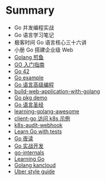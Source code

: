 # Summary
- Go 并发编程实战
- Go 语言学习笔记
- 极客时间 Go 语言核心三十六讲
- 小册 Go 搭建企业级 Web
- [Golang 煎鱼](https://book.eddycjy.com/golang)
- [GO 入门指南](https://github.com/Unknwon/the-way-to-go_ZH_CN)
- [Go 42](https://github.com/ffhelicopter/Go42)
- [Go example](https://github.com/polaris1119/The-Golang-Standard-Library-by-Example)
- [Go 语言高级编程](https://chai2010.gitbooks.io/advanced-go-programming-book/content/)
- [build-web-application-with-golang](https://github.com/astaxie/build-web-application-with-golang)
- [Go pkg demo](https://github.com/astaxie/gopkg)
- [Go 语言圣经](https://docs.hacknode.org/gopl-zh/index.html)
- [learning-golang-awesome](https://github.com/yangwenmai/learning-golang)
- [client-go 访问 k8s 示例](https://github.com/owenliang/k8s-client-go)
- [k8s-audit-webhook](https://github.com/gosoon/k8s-audit-webhook)
- [Learn Go with tests](https://github.com/quii/learn-go-with-tests)
- [Go 夜读](https://github.com/developer-learning/reading-go)
- [Go 实战开发](https://github.com/astaxie/go-best-practice)
- [go-internals](https://github.com/go-internals-cn/go-internals)
- [Learning Go](https://github.com/mikespook/Learning-Go-zh-cn)
- [Golang kancloud](https://www.kancloud.cn/uvohp5na133/golang/933968)
- [Uber style guide](https://github.com/xxjwxc/uber_go_guide_cn)
